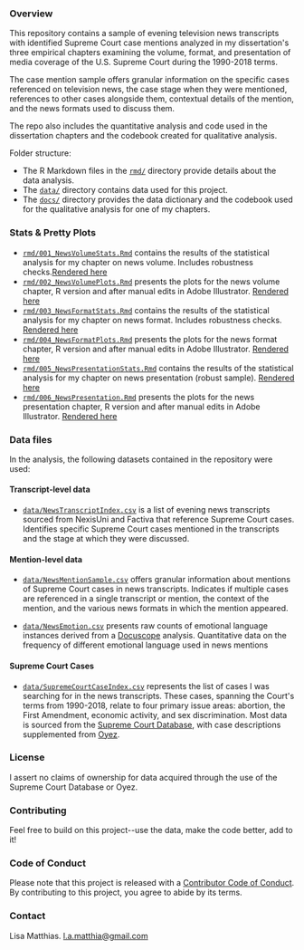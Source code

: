 ### Overview

This repository contains a sample of evening television news transcripts with identified Supreme Court case mentions analyzed in my dissertation's three empirical chapters examining the volume, format, and presentation of media coverage of the U.S. Supreme Court during the 1990-2018 terms. 

The case mention sample offers granular information on the specific cases referenced on television news, the case stage when they were mentioned, references to other cases alongside them, contextual details of the mention, and the news formats used to discuss them. 

The repo also includes the quantitative analysis and code used in the dissertation chapters and the codebook created for qualitative analysis.

Folder structure:

- The R Markdown files in the [`rmd/`](rmd/) directory provide details about the data analysis. 
- The [`data/`](data/) directory contains data used for this project. 
- The [`docs/`](docs/) directory provides the data dictionary and the codebook used for the qualitative analysis for one of my chapters.

### Stats & Pretty Plots

- [`rmd/001_NewsVolumeStats.Rmd`](rmd/001_NewsVolumeStats.Rmd) contains the results of the statistical analysis for my chapter on news volume. Includes robustness checks.[Rendered here](https://rawcdn.githack.com/lmatthia/supreme_court_news/a1fafa5e0c0c221a556c6a1f89684068d1f62cf5/docs/001_NewsVolumeStats.html)
- [`rmd/002_NewsVolumePlots.Rmd`](rmd/002_NewsVolumePlots.Rmd) presents the plots for the news volume chapter, R version and after manual edits in Adobe Illustrator. [Rendered here](https://rawcdn.githack.com/lmatthia/supreme_court_news/a1fafa5e0c0c221a556c6a1f89684068d1f62cf5/docs/002_NewsVolumePlots.html)
- [`rmd/003_NewsFormatStats.Rmd`](rmd/003_NewsFormatStats.Rmd) contains the results of the statistical analysis for my chapter on news format. Includes robustness checks. [Rendered here](https://rawcdn.githack.com/lmatthia/supreme_court_news/a1fafa5e0c0c221a556c6a1f89684068d1f62cf5/docs/003_NewsFormatStats.html)
- [`rmd/004_NewsFormatPlots.Rmd`](rmd/004_NewsFormatPlots.Rmd) presents the plots for the news format chapter, R version and after manual edits in Adobe Illustrator. [Rendered here](https://rawcdn.githack.com/lmatthia/supreme_court_news/a1fafa5e0c0c221a556c6a1f89684068d1f62cf5/docs/004_NewsFormatPlots.html)
- [`rmd/005_NewsPresentationStats.Rmd`](rmd/005_NewsPresentationStats.Rmd) contains the results of the statistical analysis for my chapter on news presentation (robust sample). [Rendered here](https://rawcdn.githack.com/lmatthia/supreme_court_news/a1fafa5e0c0c221a556c6a1f89684068d1f62cf5/docs/005_NewsPresentationStats.html)
- [`rmd/006_NewsPresentation.Rmd`](rmd/006_NewsPresentation.Rmd) presents the plots for the news presentation chapter, R version and after manual edits in Adobe Illustrator. [Rendered here](https://rawcdn.githack.com/lmatthia/supreme_court_news/a1fafa5e0c0c221a556c6a1f89684068d1f62cf5/docs/006_NewsPresentationPlots.html)

### Data files

In the analysis, the following datasets contained in the repository were used:

#### Transcript-level data

- [`data/NewsTranscriptIndex.csv`](data/NewsTranscriptIndex.csv) is a list of evening news transcripts sourced from NexisUni and Factiva that reference Supreme Court cases. Identifies specific Supreme Court cases mentioned in the transcripts and the stage at which they were discussed.  

#### Mention-level data

- [`data/NewsMentionSample.csv`](data/NewsMentionSample.csv) offers granular information about mentions of Supreme Court cases in news transcripts. Indicates if multiple cases are referenced in a single transcript or mention, the context of the mention, and the various news formats in which the mention appeared.

- [`data/NewsEmotion.csv`](data/NewsEmotion.csv) presents raw counts of emotional language instances derived from a [Docuscope](https://www.cmu.edu/dietrich/english/research-and-publications/docuscope.html) analysis. Quantitative data on the frequency of different emotional language used in news mentions

#### Supreme Court Cases
- [`data/SupremeCourtCaseIndex.csv`](data/SupremeCourtCaseIndex.csv) represents the list of cases I was searching for in the news transcripts. These cases, spanning the Court's terms from 1990-2018, relate to four primary issue areas: abortion, the First Amendment, economic activity, and sex discrimination. Most data is sourced from the [Supreme Court Database](http://scdb.wustl.edu/index.php), with case descriptions supplemented from [Oyez](https://www.oyez.org/).


### License 
I assert no claims of ownership for data acquired through the use of the Supreme Court Database or Oyez.

### Contributing

Feel free to build on this project--use the data, make the code better, add to it!

### Code of Conduct
  
Please note that this project is released with a [Contributor Code of Conduct](https://www.contributor-covenant.org/version/2/1/code_of_conduct/). By contributing to this project, you agree to abide by its terms.

### Contact

Lisa Matthias. l.a.matthia@gmail.com






